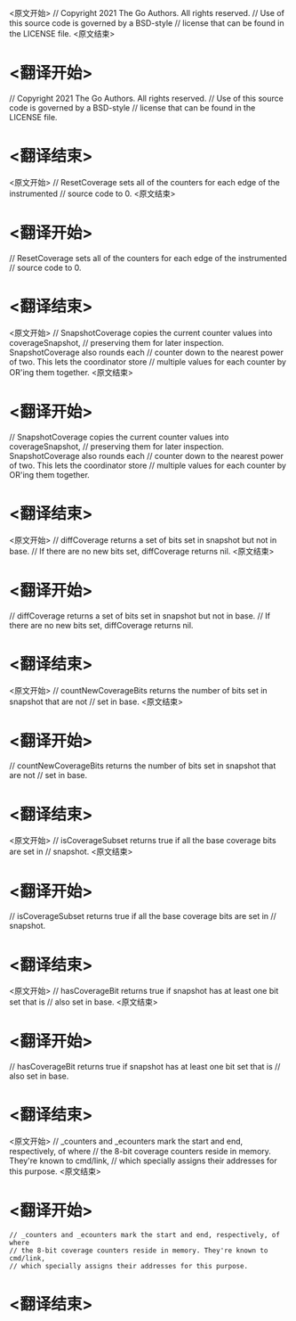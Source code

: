 
<原文开始>
// Copyright 2021 The Go Authors. All rights reserved.
// Use of this source code is governed by a BSD-style
// license that can be found in the LICENSE file.
<原文结束>

# <翻译开始>
// Copyright 2021 The Go Authors. All rights reserved.
// Use of this source code is governed by a BSD-style
// license that can be found in the LICENSE file.
# <翻译结束>


<原文开始>
// ResetCoverage sets all of the counters for each edge of the instrumented
// source code to 0.
<原文结束>

# <翻译开始>
// ResetCoverage sets all of the counters for each edge of the instrumented
// source code to 0.
# <翻译结束>


<原文开始>
// SnapshotCoverage copies the current counter values into coverageSnapshot,
// preserving them for later inspection. SnapshotCoverage also rounds each
// counter down to the nearest power of two. This lets the coordinator store
// multiple values for each counter by OR'ing them together.
<原文结束>

# <翻译开始>
// SnapshotCoverage copies the current counter values into coverageSnapshot,
// preserving them for later inspection. SnapshotCoverage also rounds each
// counter down to the nearest power of two. This lets the coordinator store
// multiple values for each counter by OR'ing them together.
# <翻译结束>


<原文开始>
// diffCoverage returns a set of bits set in snapshot but not in base.
// If there are no new bits set, diffCoverage returns nil.
<原文结束>

# <翻译开始>
// diffCoverage returns a set of bits set in snapshot but not in base.
// If there are no new bits set, diffCoverage returns nil.
# <翻译结束>


<原文开始>
// countNewCoverageBits returns the number of bits set in snapshot that are not
// set in base.
<原文结束>

# <翻译开始>
// countNewCoverageBits returns the number of bits set in snapshot that are not
// set in base.
# <翻译结束>


<原文开始>
// isCoverageSubset returns true if all the base coverage bits are set in
// snapshot.
<原文结束>

# <翻译开始>
// isCoverageSubset returns true if all the base coverage bits are set in
// snapshot.
# <翻译结束>


<原文开始>
// hasCoverageBit returns true if snapshot has at least one bit set that is
// also set in base.
<原文结束>

# <翻译开始>
// hasCoverageBit returns true if snapshot has at least one bit set that is
// also set in base.
# <翻译结束>


<原文开始>
	// _counters and _ecounters mark the start and end, respectively, of where
	// the 8-bit coverage counters reside in memory. They're known to cmd/link,
	// which specially assigns their addresses for this purpose.
<原文结束>

# <翻译开始>
	// _counters and _ecounters mark the start and end, respectively, of where
	// the 8-bit coverage counters reside in memory. They're known to cmd/link,
	// which specially assigns their addresses for this purpose.
# <翻译结束>

